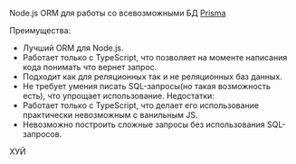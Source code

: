 Node.js ORM для работы со всевозможными БД
[Prisma](https://www.prisma.io/)

Преимущества:
- Лучший ORM для Node.js.
- Работает только с TypeScript, что позволяет на моменте написания кода понимать что вернет запрос.
- Подходит как для реляционных так и не реляционных баз данных.
- Не требует умения писать SQL-запросы(но такая возможность есть), что упрощает использование.
Недостатки:
- Работает только с TypeScript, что делает его использование практически невозможным с ванильным JS.
- Невозможно построить сложные запросы без использования SQL-запросов.

ХУЙ
